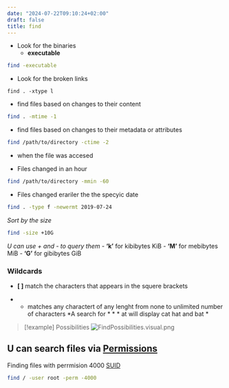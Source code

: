 ```yaml
---
date: "2024-07-22T09:10:24+02:00"
draft: false
title: find
---
```


-   Look for the binaries
    -   **executable**

``` bash
find -executable 
```

-   Look for the broken links

<!-- -->

    find . -xtype l

-   find files based on changes to their content

``` bash
find . -mtime -1
```

-   find files based on changes to their metadata or attributes

``` bash
find /path/to/directory -ctime -2
```

-   when the file was accesed

-   Files changed in an hour

``` bash
find /path/to/directory -mmin -60
```

-   Files changed erariler the the specyic date

``` bash
find . -type f -newermt 2019-07-24
```

*Sort by the size*

``` bash
find -size +10G
```

*U can use + and - to query them* - **‘k’** for kibibytes KiB - **‘M’**
for mebibytes MiB - **‘G’** for gibibytes GiB

### Wildcards

-   **\[ \]** match the characters that appears in the squere brackets

-   -   matches any charactert of any lenght from none to unlimited
        number of characters *A search for * \* \* at will display cat
        hat and bat \*

> \[!example\] Possibilities
> ![FindPossibilities.visual.png](/Notes/FindPossibilities.visual.png)

## U can search files via [Permissions](/Notes/posts/Linux/Permissions)

Finding files with perrmision 4000 [SUID](/Notes/posts/Linux/SUID)

``` bash
find / -user root -perm -4000
```
